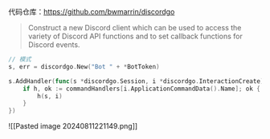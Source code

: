 代码仓库：https://github.com/bwmarrin/discordgo

> Construct a new Discord client which can be used to access the variety of Discord API functions and to set callback functions for Discord events.

```go
// 模式
s, err = discordgo.New("Bot " + *BotToken)

s.AddHandler(func(s *discordgo.Session, i *discordgo.InteractionCreate) {
	if h, ok := commandHandlers[i.ApplicationCommandData().Name]; ok {
		h(s, i)
	}
})
```

![[Pasted image 20240811221149.png]]